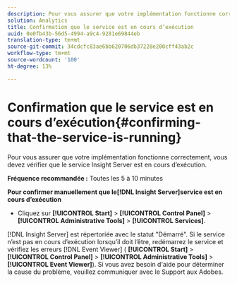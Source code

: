 ```yaml
---
description: Pour vous assurer que votre implémentation fonctionne correctement, vous devez vérifier que le service Insight Server est en cours d’exécution.
solution: Analytics
title: Confirmation que le service est en cours d’exécution
uuid: 0e0fb43b-56d5-4994-a9c4-9281e69844eb
translation-type: tm+mt
source-git-commit: 34cdcfc83ae6bb620706db37228e200cff43ab2c
workflow-type: tm+mt
source-wordcount: '100'
ht-degree: 13%

---
```



# Confirmation que le service est en cours d’exécution{#confirming-that-the-service-is-running}

Pour vous assurer que votre implémentation fonctionne correctement, vous devez vérifier que le service Insight Server est en cours d’exécution.

**Fréquence recommandée :** Toutes les 5 à 10 minutes

**Pour confirmer manuellement que le[!DNL Insight Server]service est en cours d’exécution**

* Cliquez sur **[!UICONTROL Start]** > **[!UICONTROL Control Panel]** > **[!UICONTROL Administrative Tools]** > **[!UICONTROL Services]**.

[!DNL Insight Server] est répertoriée avec le statut &quot;Démarré&quot;. Si le service n’est pas en cours d’exécution lorsqu’il doit l’être, redémarrez le service et vérifiez les erreurs [!DNL Event Viewer] ( **[!UICONTROL Start]** > **[!UICONTROL Control Panel]** > **[!UICONTROL Administrative Tools]** > **[!UICONTROL Event Viewer]**). Si vous avez besoin d&#39;aide pour déterminer la cause du problème, veuillez communiquer avec le Support aux Adobes.
